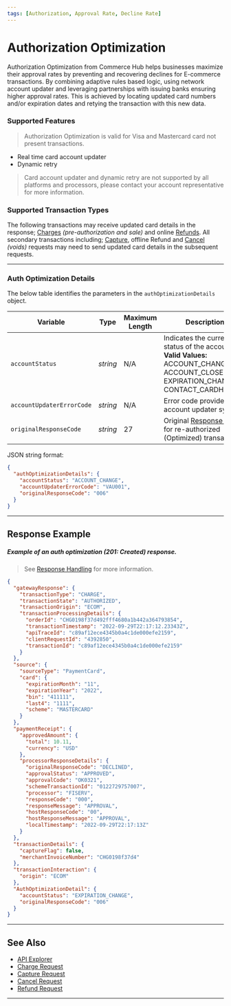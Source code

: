 ```yaml
---
tags: [Authorization, Approval Rate, Decline Rate]
---
```


# Authorization Optimization

Authorization Optimization from Commerce Hub helps businesses maximize their approval rates by preventing and recovering declines for E-commerce transactions. By combining adaptive rules based logic, using network account updater and leveraging partnerships with issuing banks ensuring higher approval rates. This is achieved by locating updated card numbers and/or expiration dates and retying the transaction with this new data.

### Supported Features

<!-- theme: info -->
> Authorization Optimization is valid for Visa and Mastercard card not present transactions.

- Real time card account updater 
- Dynamic retry
<!---
- Batch card account updater (Not in scope)
- Deferred retry (Not in scope)
- Enhanced data (Not in scope)
-->

<!-- theme: warning -->
> Card account updater and dynamic retry are not supported by all platforms and processors, please contact your account representative for more information.

### Supported Transaction Types

The following transactions may receive updated card details in the response; [Charges](?path=docs/Resources/API-Documents/Payments/Charges.md) *(pre-authorization and sale)* and online [Refunds](?path=docs/Resources/API-Documents/Payments/Refund.md). All secondary transactions including; [Capture](?path=docs/Resources/API-Documents/Payments/Capture.md), offline Refund and [Cancel](?path=docs/Resources/API-Documents/Payments/Cancel.md) *(voids)* requests may need to send updated card details in the subsequent requests.

---

### Auth Optimization Details

<!--
type: tab
titles: authOptimizationDetails, JSON Example
-->

The below table identifies the parameters in the `authOptimizationDetails` object.

| Variable | Type| Maximum Length | Description |
|---------|----------|----------------|---------|
| `accountStatus` | *string* | N/A | Indicates the current status of the account. **Valid Values:** ACCOUNT_CHANGE, ACCOUNT_CLOSED, EXPIRATION_CHANGE, CONTACT_CARDHOLDER |
| `accountUpdaterErrorCode` | *string* | N/A | Error code provided the account updater system.|
| `originalResponseCode` | *string* | 27 | Original [Response Code](?path=docs/Resources/Guides/Response-Codes/Response-Code.md) for re-authorized (Optimized) transaction. |

<!--
type: tab
-->

JSON string format:

``` json
{
  "authOptimizationDetails": {
    "accountStatus": "ACCOUNT_CHANGE",
    "accountUpdaterErrorCode": "VAU001",
    "originalResponseCode": "006"
  }
}
```

<!-- type: tab-end -->

---

## Response Example

##### Example of an auth optimization (201: Created) response.

<!-- theme: info -->
> See [Response Handling](?path=docs/Resources/Guides/Response-Codes/Response-Handling.md) for more information.

```json
{
  "gatewayResponse": {
    "transactionType": "CHARGE",
    "transactionState": "AUTHORIZED",
    "transactionOrigin": "ECOM",
    "transactionProcessingDetails": {
      "orderId": "CHG0198f37d492fff4680a1b442a364793854",
      "transactionTimestamp": "2022-09-29T22:17:12.23343Z",
      "apiTraceId": "c89af12ece4345b0a4c1de000efe2159",
      "clientRequestId": "4392850",
      "transactionId": "c89af12ece4345b0a4c1de000efe2159"
    }
  },
  "source": {
    "sourceType": "PaymentCard",
    "card": {
      "expirationMonth": "11",
      "expirationYear": "2022",
      "bin": "411111",
      "last4": "1111",
      "scheme": "MASTERCARD"
    }
  },
  "paymentReceipt": {
    "approvedAmount": {
      "total": 10.11,
      "currency": "USD"
    },
    "processorResponseDetails": {
      "originalResponseCode": "DECLINED",
      "approvalStatus": "APPROVED",
      "approvalCode": "OK0321",
      "schemeTransactionId": "0122729757007",
      "processor": "FISERV",
      "responseCode": "000",
      "responseMessage": "APPROVAL",
      "hostResponseCode": "00",
      "hostResponseMessage": "APPROVAL",
      "localTimestamp": "2022-09-29T22:17:13Z"
    }
  },
  "transactionDetails": {
    "captureFlag": false,
    "merchantInvoiceNumber": "CHG0198f37d4"
  },
  "transactionInteraction": {
    "origin": "ECOM"
  },
  "AuthOptimizationDetail": {
    "accountStatus": "EXPIRATION_CHANGE",
    "originalResponseCode": "006"
  }
}
```

<!-- type: tab-end -->


---

## See Also

- [API Explorer](../api/?type=post&path=/payments/v1/charges)
- [Charge Request](?path=docs/Resources/API-Documents/Payments/Charges.md)
- [Capture Request](?path=docs/Resources/API-Documents/Payments/Capture.md)
- [Cancel Request](?path=docs/Resources/API-Documents/Payments/Cancel.md)
- [Refund Request](?path=docs/Resources/API-Documents/Payments/Refund.md)

---

